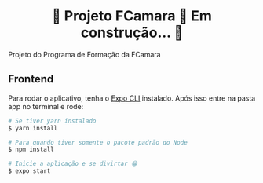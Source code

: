 <h1 align="center"> 
	🚧  Projeto FCamara 🚀 Em construção...  🚧
</h1>

Projeto do Programa de Formação da FCamara


## Frontend

Para rodar o aplicativo, tenha o [Expo CLI](https://expo.io/tools#cli) instalado.
Após isso entre na pasta app no terminal e rode:

```bash
# Se tiver yarn instalado
$ yarn install

# Para quando tiver somente o pacote padrão do Node
$ npm install

# Inicie a aplicação e se divirtar 😁
$ expo start
```
